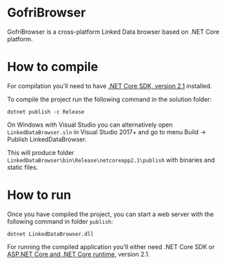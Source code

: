 # GofriBrowser
GofriBrowser is a cross-platform Linked Data browser based on .NET Core platform.

# How to compile

For compilation you'll need to have [.NET Core SDK, version 2.1](https://dotnet.microsoft.com/download/dotnet-core/2.1) installed.

To compile the project run the following  command in the solution folder:
```
dotnet publish -c Release
```
On Windows with Visual Studio you can alternatively open `LinkedDataBrowser.sln` in Visual Studio 2017+ and go to menu Build -> Publish LinkedDataBrowser.

This will produce folder `LinkedDataBrowser\bin\Release\netcoreapp2.1\publish` with binaries and static files.

# How to run

Once you have compiled the project, you can start a web server with the following command in folder `publish`:
```
dotnet LinkedDataBrowser.dll
```

For running the compiled application you'll either need .NET Core SDK or [ASP.NET Core and .NET Core runtime](https://dotnet.microsoft.com/download/dotnet-core/2.1), version 2.1.
